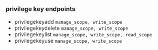 ### privilege key endpoints

- privilegekeyadd `manage_scope, write_scope`
- privilegekeydelete `manage_scope, write_scope`
- privilegekeylist `manage_scope, write_scope, read_scope`
- privilegekeyuse `manage_scope, write_scope`